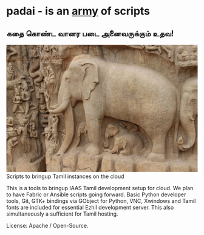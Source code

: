 # padai - is an [army](https://ta.wiktionary.org/wiki/படை)  of scripts
## கதை கொண்ட வானர படை அனைவருக்கும் உதவ!
![அர்ஜுனன் தவம்](img/Stone_Sculpture_Representing_The_Group_Of_Elephants,_Monkeys-image1.JPG "யானைப்படை")
Scripts to bringup Tamil instances on the cloud

This is a tools to bringup IAAS Tamil development setup for cloud. We plan to have Fabric or Ansible scripts going forward. Basic Python developer tools, Git, GTK+ bindings via GObject for Python, VNC, Xwindows and Tamil fonts are included 
for essential Ezhil development server. This also simultaneously a sufficient for Tamil hosting.

License: Apache / Open-Source.
